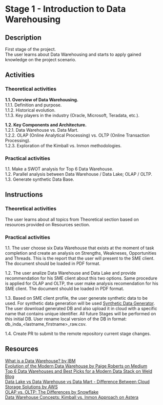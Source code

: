 # Stage 1 - Introduction to Data Warehousing

## Description
First stage of the project.\
The user learns about Data Warehousing and starts to apply gained knowledge on the project scenario.

## Activities

### Theoretical activities
**1.1. Overview of Data Warehousing.**\
1.1.1. Definition and purpose.\
1.1.2. Historical evolution.\
1.1.3. Key players in the industry (Oracle, Microsoft, Teradata, etc.).

**1.2. Key Components and Architecture.**\
1.2.1. Data Warehouse vs. Data Mart.\
1.2.2. OLAP (Online Analytical Processing) vs. OLTP (Online Transaction Processing).\
1.2.3. Exploration of the Kimball vs. Inmon methodologies.

### Practical activities
1.1. Make a SWOT analysis for Top 6 Data Warehouse.\
1.2. Parallel analysis between Data Warehouse / Data Lake; OLAP / OLTP.\
1.3. Generate synthetic Data Base.

## Instructions

### Theoretical activities
The user learns about all topics from Theoretical section based on resources provided on Resources section.

### Practical activities
1.1. The user choose six Data Warehouse that exists at the moment of task completion and create an analysis on Strengths, Weakneses, Opportunities and Threads. This is the report that the user will present to the SME client. The document should be loaded in PDF format.

1.2. The user analize Data Warehouse and Data Lake and provide recommendation for his SME client about this two options. Same procedure is applied for OLAP and OLTP, the user make analysis recomendation for his SME client. The document should be loaded in PDF format.

1.3. Based on SME client profile, the user generate synthetic data to be used. For synthetic data generation will be used [Synthetic Data Generator](https://faker-deploy-x5menaheyq-lm.a.run.app/home). The user download generated DB and also upload it in cloud with a specific name that contains unique identifier. All future Stages will be performed on this initial DB. User rename local version of the DB in format: db_inda_<lastname_firstname>_raw.csv.

1.4. Create PR to submit to the remote repository current stage changes.

## Resources
[What is a Data Warehouse? by IBM](https://www.ibm.com/topics/data-warehouse)\
[Evolution of the Modern Data Warehouse by Paige Roberts on Medium](https://medium.com/@paigeonthewing/evolution-of-the-modern-data-warehouse-f8b8d616149d)\
[Top 6 Data Warehouses and Best Picks for a Modern Data Stack on Weld Blog](https://weld.app/blog/top-5-data-warehouses)\
[Data Lake vs Data Warehouse vs Data Mart - Difference Between Cloud Storage Solutions by AWS](https://aws.amazon.com/compare/the-difference-between-a-data-warehouse-data-lake-and-data-mart/)\
[OLAP vs. OLTP: The Differences by Snowflake](https://www.snowflake.com/guides/olap-vs-oltp)\
[Data Warehouse Concepts: Kimball vs. Inmon Approach on Astera](https://www.astera.com/type/blog/data-warehouse-concepts/)